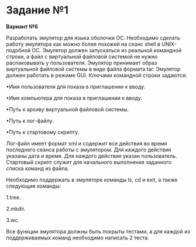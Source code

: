 <h1>Задание №1</h1>

**Вариант №6**

Разработать эмулятор для языка оболочки ОС. Необходимо сделать работу эмулятора как можно более похожей на сеанс shell в UNIX-подобной ОС. Эмулятор должен запускаться из реальной командной строки, а файл с виртуальной файловой системой не нужно распаковывать у пользователя. Эмулятор принимает образ виртуальной файловой системы в виде файла формата tar. Эмулятор должен работать в режиме GUI.
Ключами командной строки задаются:

•Имя пользователя для показа в приглашении к вводу.

•Имя компьютера для показа в приглашении к вводу.

•Путь к архиву виртуальной файловой системы.

•Путь к лог-файлу.

•Путь к стартовому скрипту.

Лог-файл имеет формат xml и содержит все действия во время последнего сеанса работы с эмулятором. Для каждого действия указаны дата и время. Для каждого действия указан пользователь.
Стартовый скрипт служит для начального выполнения заданного списка команд из файла.

Необходимо поддержать в эмуляторе команды ls, cd и exit, а также следующие команды:

1.tree.

2.mkdir.

3.wc.

Все функции эмулятора должны быть покрыты тестами, а для каждой из поддерживаемых команд необходимо написать 2 теста.
